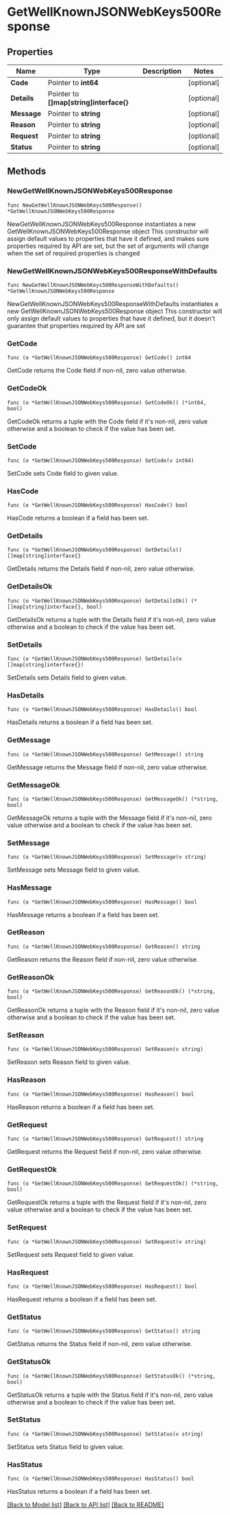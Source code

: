 # GetWellKnownJSONWebKeys500Response

## Properties

Name | Type | Description | Notes
------------ | ------------- | ------------- | -------------
**Code** | Pointer to **int64** |  | [optional] 
**Details** | Pointer to **[]map[string]interface{}** |  | [optional] 
**Message** | Pointer to **string** |  | [optional] 
**Reason** | Pointer to **string** |  | [optional] 
**Request** | Pointer to **string** |  | [optional] 
**Status** | Pointer to **string** |  | [optional] 

## Methods

### NewGetWellKnownJSONWebKeys500Response

`func NewGetWellKnownJSONWebKeys500Response() *GetWellKnownJSONWebKeys500Response`

NewGetWellKnownJSONWebKeys500Response instantiates a new GetWellKnownJSONWebKeys500Response object
This constructor will assign default values to properties that have it defined,
and makes sure properties required by API are set, but the set of arguments
will change when the set of required properties is changed

### NewGetWellKnownJSONWebKeys500ResponseWithDefaults

`func NewGetWellKnownJSONWebKeys500ResponseWithDefaults() *GetWellKnownJSONWebKeys500Response`

NewGetWellKnownJSONWebKeys500ResponseWithDefaults instantiates a new GetWellKnownJSONWebKeys500Response object
This constructor will only assign default values to properties that have it defined,
but it doesn't guarantee that properties required by API are set

### GetCode

`func (o *GetWellKnownJSONWebKeys500Response) GetCode() int64`

GetCode returns the Code field if non-nil, zero value otherwise.

### GetCodeOk

`func (o *GetWellKnownJSONWebKeys500Response) GetCodeOk() (*int64, bool)`

GetCodeOk returns a tuple with the Code field if it's non-nil, zero value otherwise
and a boolean to check if the value has been set.

### SetCode

`func (o *GetWellKnownJSONWebKeys500Response) SetCode(v int64)`

SetCode sets Code field to given value.

### HasCode

`func (o *GetWellKnownJSONWebKeys500Response) HasCode() bool`

HasCode returns a boolean if a field has been set.

### GetDetails

`func (o *GetWellKnownJSONWebKeys500Response) GetDetails() []map[string]interface{}`

GetDetails returns the Details field if non-nil, zero value otherwise.

### GetDetailsOk

`func (o *GetWellKnownJSONWebKeys500Response) GetDetailsOk() (*[]map[string]interface{}, bool)`

GetDetailsOk returns a tuple with the Details field if it's non-nil, zero value otherwise
and a boolean to check if the value has been set.

### SetDetails

`func (o *GetWellKnownJSONWebKeys500Response) SetDetails(v []map[string]interface{})`

SetDetails sets Details field to given value.

### HasDetails

`func (o *GetWellKnownJSONWebKeys500Response) HasDetails() bool`

HasDetails returns a boolean if a field has been set.

### GetMessage

`func (o *GetWellKnownJSONWebKeys500Response) GetMessage() string`

GetMessage returns the Message field if non-nil, zero value otherwise.

### GetMessageOk

`func (o *GetWellKnownJSONWebKeys500Response) GetMessageOk() (*string, bool)`

GetMessageOk returns a tuple with the Message field if it's non-nil, zero value otherwise
and a boolean to check if the value has been set.

### SetMessage

`func (o *GetWellKnownJSONWebKeys500Response) SetMessage(v string)`

SetMessage sets Message field to given value.

### HasMessage

`func (o *GetWellKnownJSONWebKeys500Response) HasMessage() bool`

HasMessage returns a boolean if a field has been set.

### GetReason

`func (o *GetWellKnownJSONWebKeys500Response) GetReason() string`

GetReason returns the Reason field if non-nil, zero value otherwise.

### GetReasonOk

`func (o *GetWellKnownJSONWebKeys500Response) GetReasonOk() (*string, bool)`

GetReasonOk returns a tuple with the Reason field if it's non-nil, zero value otherwise
and a boolean to check if the value has been set.

### SetReason

`func (o *GetWellKnownJSONWebKeys500Response) SetReason(v string)`

SetReason sets Reason field to given value.

### HasReason

`func (o *GetWellKnownJSONWebKeys500Response) HasReason() bool`

HasReason returns a boolean if a field has been set.

### GetRequest

`func (o *GetWellKnownJSONWebKeys500Response) GetRequest() string`

GetRequest returns the Request field if non-nil, zero value otherwise.

### GetRequestOk

`func (o *GetWellKnownJSONWebKeys500Response) GetRequestOk() (*string, bool)`

GetRequestOk returns a tuple with the Request field if it's non-nil, zero value otherwise
and a boolean to check if the value has been set.

### SetRequest

`func (o *GetWellKnownJSONWebKeys500Response) SetRequest(v string)`

SetRequest sets Request field to given value.

### HasRequest

`func (o *GetWellKnownJSONWebKeys500Response) HasRequest() bool`

HasRequest returns a boolean if a field has been set.

### GetStatus

`func (o *GetWellKnownJSONWebKeys500Response) GetStatus() string`

GetStatus returns the Status field if non-nil, zero value otherwise.

### GetStatusOk

`func (o *GetWellKnownJSONWebKeys500Response) GetStatusOk() (*string, bool)`

GetStatusOk returns a tuple with the Status field if it's non-nil, zero value otherwise
and a boolean to check if the value has been set.

### SetStatus

`func (o *GetWellKnownJSONWebKeys500Response) SetStatus(v string)`

SetStatus sets Status field to given value.

### HasStatus

`func (o *GetWellKnownJSONWebKeys500Response) HasStatus() bool`

HasStatus returns a boolean if a field has been set.


[[Back to Model list]](../README.md#documentation-for-models) [[Back to API list]](../README.md#documentation-for-api-endpoints) [[Back to README]](../README.md)


